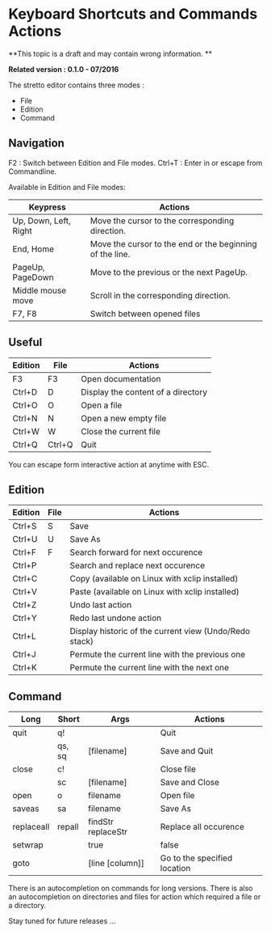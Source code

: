 # Keyboard Shortcuts and Commands Actions

**This topic is a draft and may contain wrong information. **

**Related version : 0.1.0 - 07/2016**

The stretto editor contains three modes :
 * File
 * Edition
 * Command

## Navigation

F2 : Switch between Edition and File modes.
Ctrl+T : Enter in or escape from Commandline.

Available in Edition and File modes:

Keypress              | Actions
----------------------| --------------------------------------
Up, Down, Left, Right | Move the cursor to the corresponding direction.
End, Home             | Move the cursor to the end or the beginning of the line.
PageUp, PageDown      | Move to the previous or the next PageUp.
Middle mouse move     | Scroll in the corresponding direction.
F7, F8                | Switch between opened files

## Useful

Edition   | File      | Actions
--------- | --------- | --------------------------------------
F3        | F3        | Open documentation
Ctrl+D    | D         | Display the content of a directory
Ctrl+O    | O         | Open a file
Ctrl+N    | N         | Open a new empty file
Ctrl+W    | W         | Close the current file
Ctrl+Q    | Ctrl+Q    | Quit

You can escape form interactive action at anytime with ESC.

## Edition

Edition   | File      | Actions
----------| --------- | --------------------------------------
Ctrl+S    | S         | Save
Ctrl+U    | U         | Save As
Ctrl+F    | F         | Search forward for next occurence
Ctrl+P    |           | Search and replace next occurence
Ctrl+C    |           | Copy (available on Linux with xclip installed)
Ctrl+V    |           | Paste (available on Linux with xclip installed)
Ctrl+Z    |           | Undo last action
Ctrl+Y    |           | Redo last undone action
Ctrl+L    |           | Display historic of the current view (Undo/Redo stack)
Ctrl+J    |           | Permute the current line with the previous one
Ctrl+K    |           | Permute the current line with the next one

## Command

Long       | Short      | Args               | Actions
-----------|------------|------------------- | ---------------
quit       | q!         |                    | Quit
           | qs, sq     | [filename]         | Save and Quit
close      | c!         |                    | Close file
           | sc         | [filename]         | Save and Close
open       | o          | filename           | Open file
saveas     | sa         | filename           | Save As
replaceall | repall     | findStr replaceStr | Replace all occurence
setwrap    |            | true|false         | Set/disable the wrap
goto       |            | [line [column]]    | Go to the specified location

There is an autocompletion on commands for long versions.
There is also an autocompletion on directories and files for action which
required a file or a directory.

Stay tuned for future releases ...

